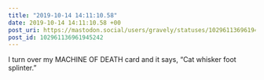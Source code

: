 ```yaml
---
title: "2019-10-14 14:11:10.58"
date: 2019-10-14 14:11:10.58 +00
post_uri: https://mastodon.social/users/gravely/statuses/102961136961945242
post_id: 102961136961945242
---
```

I turn over my MACHINE OF DEATH card and it says, “Cat whisker foot splinter.”


